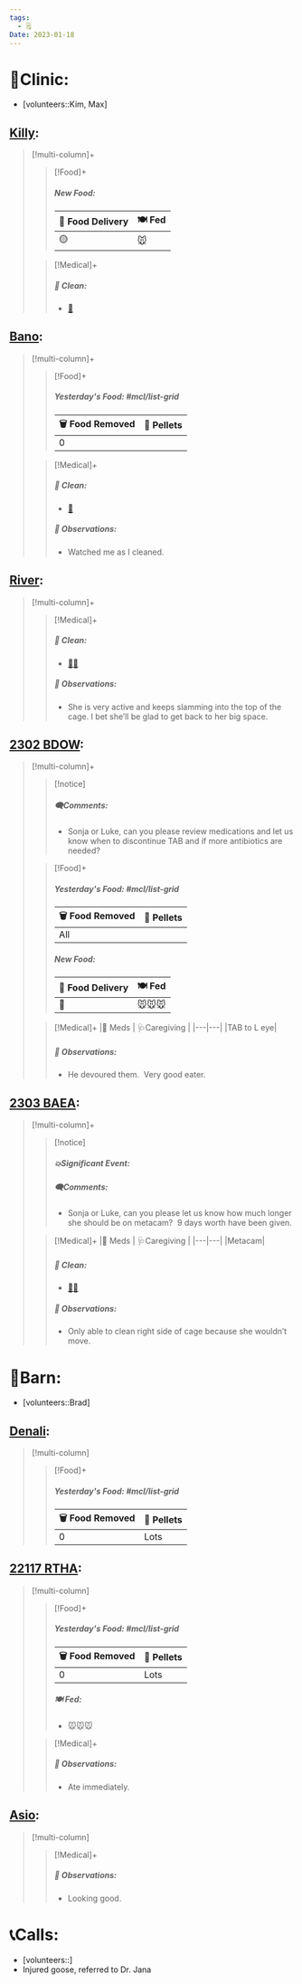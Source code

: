 ```yaml
---
tags:
  - 🗒️
Date: 2023-01-18
---
```


# 🏥Clinic:
- [volunteers::Kim, Max]

## [Killy](../RARE%20Birds/Ed%20Birds/Killy.md):
> [!multi-column]+
>
>> [!Food]+
>> ##### New Food:
>> |🚚 Food Delivery| 🍽️ Fed|
>> |---|---|
>>|🟡|🐭
>
>> [!Medical]+
>>##### 🫧 Clean:
>> - [🧽](../Admin/Codes/Scrubbed%20cage.md)

## [Bano](../RARE%20Birds/Ed%20Birds/Bano.md):
> [!multi-column]+
>
>> [!Food]+
>> ##### Yesterday's Food: #mcl/list-grid
>> |🗑️ Food Removed| 💩 Pellets
>> |---|---|
>>|0|
>
>> [!Medical]+
>>##### 🫧 Clean:
>> - [🧽](../Admin/Codes/Scrubbed%20cage.md)
>>
>> ##### 🔭 Observations:
>> - Watched me as I cleaned.

## [River](../RARE%20Birds/Ed%20Birds/River.md):
> [!multi-column]+
>
>> [!Medical]+
>>##### 🫧 Clean:
>> - [🧼➗](../Admin/Codes/Cleaned%20with%20divider.md)
>>
>> ##### 🔭 Observations:
>> - She is very active and keeps slamming into the top of the cage. I bet she’ll be glad to get back to her big space.

## [2302 BDOW](../RARE%20Birds/2302%20BDOW.md):
> [!multi-column]+
>
>> [!notice]
>> ##### 🗨️Comments:
>> - Sonja or Luke, can you please review medications and let us know when to discontinue TAB and if more antibiotics are needed?  
>
>> [!Food]+
>> ##### Yesterday's Food: #mcl/list-grid
>> |🗑️ Food Removed| 💩 Pellets
>> |---|---|
>>|All|
>>
>> ##### New Food:
>> |🚚 Food Delivery| 🍽️ Fed|
>> |---|---|
>>|🫱|🐭🐭🐭
>
>> [!Medical]+
>> |💊 Meds | 🩺Caregiving |
>> |---|---|
>> |TAB to L eye|
>>
>> ##### 🔭 Observations:
>> - He devoured them.  Very good eater.

## [2303 BAEA](../RARE%20Birds/2303%20BAEA.md):
> [!multi-column]+
>
>> [!notice]
>> ##### 💥Significant Event:
>>
>> ##### 🗨️Comments:
>> - Sonja or Luke, can you please let us know how much longer she should be on metacam?  9 days worth have been given.
>
>> [!Medical]+
>> |💊 Meds | 🩺Caregiving |
>> |---|---|
>> |Metacam|
>>
>>##### 🫧 Clean:
>> - [🧼➗](../Admin/Codes/Cleaned%20with%20divider.md)
>>
>> ##### 🔭 Observations:
>> - Only able to clean right side of cage because she wouldn’t move. 

# 🏡Barn:
- [volunteers::Brad]

## [Denali](../RARE%20Birds/Ed%20Birds/Denali.md):
> [!multi-column]
>> [!Food]+
>> ##### Yesterday's Food: #mcl/list-grid
>> |🗑️ Food Removed| 💩 Pellets
>> |---|---|
>>|0|Lots

## [22117 RTHA](../RARE%20Birds/22117%20RTHA.md):
> [!multi-column]
>
>> [!Food]+
>> ##### Yesterday's Food: #mcl/list-grid
>> |🗑️ Food Removed| 💩 Pellets
>> |---|---|
>>|0|Lots
>>
>> ##### 🍽️ Fed:
>> - 🐭🐭🐭
>
>> [!Medical]+
>> ##### 🔭 Observations:
>> - Ate immediately.

## [Asio](../RARE%20Birds/Ed%20Birds/Asio.md):
> [!multi-column]
>
>> [!Medical]+
>> ##### 🔭 Observations:
>> - Looking good.

# 📞Calls:
- [volunteers::]
- Injured goose, referred to Dr. Jana